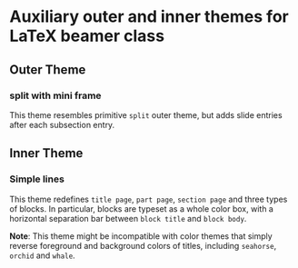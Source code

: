 # Auxiliary outer and inner themes for LaTeX beamer class

## Outer Theme

### split with mini frame

This theme resembles primitive `split` outer theme, but adds slide entries after each subsection entry.

## Inner Theme

### Simple lines

This theme redefines `title page`, `part page`, `section page` and three types of blocks. In particular, blocks are typeset as a whole color box, with a horizontal separation bar between `block title` and `block body`.

**Note**: This theme might be incompatible with color themes that simply reverse foreground and background colors of titles, including `seahorse`, `orchid` and `whale`.
